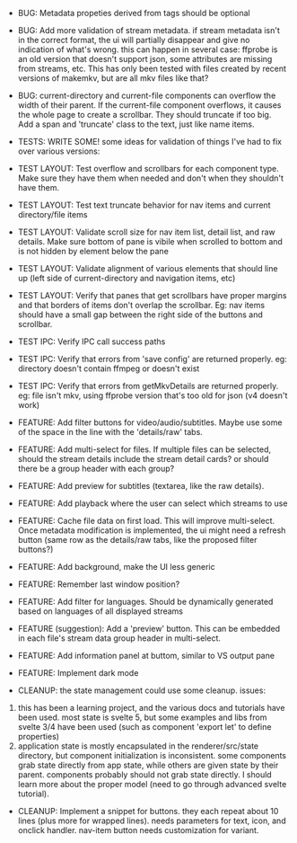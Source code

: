 * BUG: Metadata propeties derived from tags should be optional
* BUG: Add more validation of stream metadata. if stream metadata isn't in the correct format, the ui will partially disappear and give no indication of what's wrong. this can happen in several case: ffprobe is an old version that doesn't support json, some attributes are missing from streams, etc. This has only been tested with files created by recent versions of makemkv, but are all mkv files like that?
* BUG: current-directory and current-file components can overflow the width of their parent. If the current-file component overflows, it causes the whole page to create a scrollbar. They should truncate if too big. Add a span and 'truncate' class to the text, just like name items.

* TESTS: WRITE SOME!
some ideas for validation of things I've had to fix over various versions:
* TEST LAYOUT: Test overflow and scrollbars for each component type. Make sure they have them when needed and don't when they shouldn't have them.
* TEST LAYOUT: Test text truncate behavior for nav items and current directory/file items
* TEST LAYOUT: Validate scroll size for nav item list, detail list, and raw details. Make sure bottom of pane is vibile when scrolled to bottom and is not hidden by element below the pane
* TEST LAYOUT: Validate alignment of various elements that should line up (left side of current-directory and navigation items, etc)
* TEST LAYOUT: Verify that panes that get scrollbars have proper margins and that borders of items don't overlap the scrollbar. Eg: nav items should have a small gap between the right side of the buttons and scrollbar.
* TEST IPC: Verify IPC call success paths
* TEST IPC: Verify that errors from 'save config' are returned properly. eg: directory doesn't contain ffmpeg or doesn't exist
* TEST IPC: Verify that errors from getMkvDetails are returned properly. eg: file isn't mkv, using ffprobe version that's too old for json (v4 doesn't work)

* FEATURE: Add filter buttons for video/audio/subtitles. Maybe use some of the space in the line with the 'details/raw' tabs.
* FEATURE: Add multi-select for files. If multiple files can be selected, should the stream details include the stream detail cards? or should there be a group header with each group?
* FEATURE: Add preview for subtitles (textarea, like the raw details).
* FEATURE: Add playback where the user can select which streams to use
* FEATURE: Cache file data on first load. This will improve multi-select. Once metadata modification is implemented, the ui might need a refresh button (same row as the details/raw tabs, like the proposed filter buttons?)
* FEATURE: Add background, make the UI less generic
* FEATURE: Remember last window position?
* FEATURE: Add filter for languages. Should be dynamically generated based on languages of all displayed streams
* FEATURE (suggestion): Add a 'preview' button. This can be embedded in each file's stream data group header in multi-select.
* FEATURE: Add information panel at buttom, similar to VS output pane
* FEATURE: Implement dark mode

* CLEANUP: the state management could use some cleanup. issues:
1. this has been a learning project, and the various docs and tutorials have been used. most state is svelte 5, but some examples and libs from svelte 3/4 have been used (such as component 'export let' to define properties)
2. application state is mostly encapsulated in the renderer/src/state directory, but component initialization is inconsistent. some components grab state directly from app state, while others are given state by their parent. components probably should not grab state directly. I should learn more about the proper model (need to go through advanced svelte tutorial).
* CLEANUP: Implement a snippet for buttons. they each repeat about 10 lines (plus more for wrapped lines). needs parameters for text, icon, and onclick handler. nav-item button needs customization for variant.
